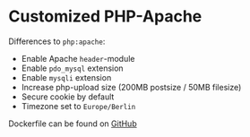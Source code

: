 # Customized PHP-Apache 

Differences to `php:apache`:

* Enable Apache `header`-module
* Enable `pdo_mysql` extension
* Enable `mysqli` extension
* Increase php-upload size (200MB postsize / 50MB filesize)
* Secure cookie by default
* Timezone set to `Europe/Berlin`

Dockerfile can be found on [GitHub](https://github.com/Superritchman/docker-php)
